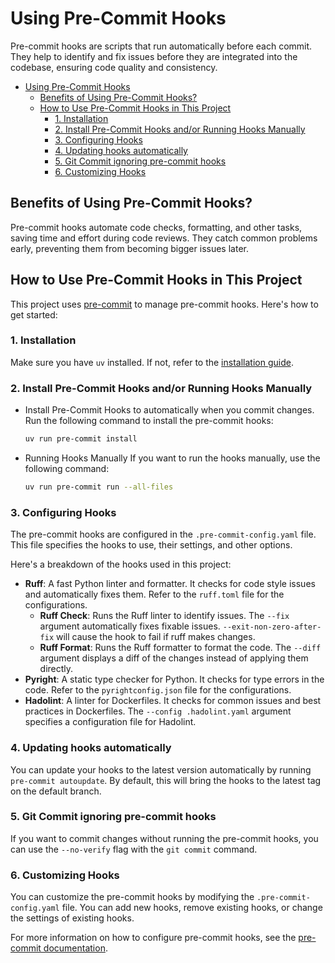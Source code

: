 # Using Pre-Commit Hooks

Pre-commit hooks are scripts that run automatically before each commit. They help to identify and fix issues before they are integrated into the codebase, ensuring code quality and consistency.

- [Using Pre-Commit Hooks](#using-pre-commit-hooks)
  - [Benefits of Using Pre-Commit Hooks?](#benefits-of-using-pre-commit-hooks)
  - [How to Use Pre-Commit Hooks in This Project](#how-to-use-pre-commit-hooks-in-this-project)
    - [1. Installation](#1-installation)
    - [2. Install Pre-Commit Hooks and/or Running Hooks Manually](#2-install-pre-commit-hooks-andor-running-hooks-manually)
    - [3. Configuring Hooks](#3-configuring-hooks)
    - [4. Updating hooks automatically](#4-updating-hooks-automatically)
    - [5. Git Commit ignoring pre-commit hooks](#5-git-commit-ignoring-pre-commit-hooks)
    - [6. Customizing Hooks](#6-customizing-hooks)

## Benefits of Using Pre-Commit Hooks?

Pre-commit hooks automate code checks, formatting, and other tasks, saving time and effort during code reviews. They catch common problems early, preventing them from becoming bigger issues later.

## How to Use Pre-Commit Hooks in This Project

This project uses [pre-commit](https://pre-commit.com/) to manage pre-commit hooks. Here's how to get started:

### 1. Installation

Make sure you have `uv` installed. If not, refer to the [installation guide](./uv.md).

### 2. Install Pre-Commit Hooks and/or Running Hooks Manually

- Install Pre-Commit Hooks to automatically when you commit changes.
Run the following command to install the pre-commit hooks:

    ```Bash
    uv run pre-commit install
    ```

- Running Hooks Manually
If you want to run the hooks manually, use the following command:

    ```Bash
    uv run pre-commit run --all-files
    ```

### 3. Configuring Hooks

The pre-commit hooks are configured in the `.pre-commit-config.yaml` file. This file specifies the hooks to use, their settings, and other options.

Here's a breakdown of the hooks used in this project:

- **Ruff**: A fast Python linter and formatter. It checks for code style issues and automatically fixes them. Refer to the `ruff.toml` file for the configurations.
    - **Ruff Check**: Runs the Ruff linter to identify issues. The `--fix` argument automatically fixes fixable issues. `--exit-non-zero-after-fix` will cause the hook to fail if ruff makes changes.
    - **Ruff Format**: Runs the Ruff formatter to format the code. The `--diff` argument displays a diff of the changes instead of applying them directly.
- **Pyright**: A static type checker for Python. It checks for type errors in the code. Refer to the `pyrightconfig.json` file for the configurations.
- **Hadolint**: A linter for Dockerfiles. It checks for common issues and best practices in Dockerfiles. The `--config .hadolint.yaml` argument specifies a configuration file for Hadolint.

### 4. Updating hooks automatically

You can update your hooks to the latest version automatically by running `pre-commit autoupdate`. By default, this will bring the hooks to the latest tag on the default branch.

### 5. Git Commit ignoring pre-commit hooks

If you want to commit changes without running the pre-commit hooks, you can use the `--no-verify` flag with the `git commit` command.

### 6. Customizing Hooks

You can customize the pre-commit hooks by modifying the `.pre-commit-config.yaml` file. You can add new hooks, remove existing hooks, or change the settings of existing hooks.

For more information on how to configure pre-commit hooks, see the [pre-commit documentation](https://pre-commit.com/index.html).
